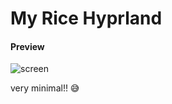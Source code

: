 # My Rice Hyprland

#### Preview

![screen](https://user-images.githubusercontent.com/34889283/228376807-9a201ab7-3d07-44a7-862b-57c8cbfd6ea3.jpg)

very minimal!! 😅


